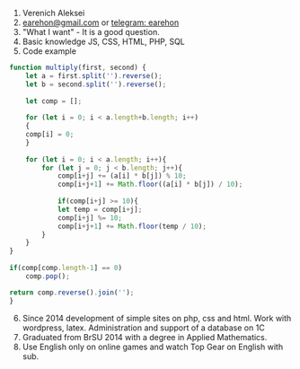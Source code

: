 1. Verenich Aleksei
2. [earehon@gmail.com](mailto:earehon@gmail.com) or [telegram: earehon](https://t.me/earehon)
3. "What I want" - It is a good question. 
4. Basic knowledge JS, CSS, HTML, PHP, SQL
5. Code example

```javascript
function multiply(first, second) {
	let a = first.split('').reverse();
	let b = second.split('').reverse();
		
	let comp = [];
		
	for (let i = 0; i < a.length+b.length; i++)
	{
	comp[i] = 0;
	}
		
	for (let i = 0; i < a.length; i++){
		for (let j = 0; j < b.length; j++){
			comp[i+j] += (a[i] * b[j]) % 10;
			comp[i+j+1] += Math.floor((a[i] * b[j]) / 10);
				
			if(comp[i+j] >= 10){
			let temp = comp[i+j];
			comp[i+j] %= 10;
			comp[i+j+1] += Math.floor(temp / 10);
		}
	}
}
		
if(comp[comp.length-1] == 0)
	comp.pop();

return comp.reverse().join('');
}
```

6. Since 2014 development of simple sites on php, css and html. Work with wordpress, latex. Administration and support of a database on 1C
7. Graduated from BrSU 2014 with a degree in Applied Mathematics.
8. Use English only on online games and watch Top Gear on English with sub.
